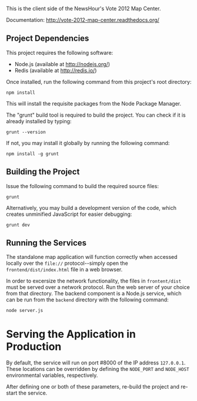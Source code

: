 This is the client side of the NewsHour's Vote 2012 Map Center.

Documentation: http://vote-2012-map-center.readthedocs.org/

## Project Dependencies

This project requires the following software:

* Node.js (available at http://nodejs.org/)
* Redis (available at http://redis.io/)

Once installed, run the following command from this project's root directory:

    npm install

This will install the requisite packages from the Node Package Manager.

The "grunt" build tool is required to build the project. You can check if it is
already installed by typing:

    grunt --version

If not, you may install it globally by running the following command:

    npm install -g grunt

## Building the Project

Issue the following command to build the required source files:

    grunt

Alternatively, you may build a development version of the code, which creates
unminified JavaScript for easier debugging:

    grunt dev

## Running the Services

The standalone map application will function correctly when accessed locally
over the `file://` protocol--simply open the `frontend/dist/index.html` file in
a web browser.

In order to excersize the network functionality, the files in `frontent/dist`
must be served over a network protocol. Run the web server of your choice from
that directory. The backend component is a Node.js service, which can be run
from the `backend` directory with the following command:

    node server.js

# Serving the Application in Production

By default, the service will run on port #8000 of the IP address `127.0.0.1`.
These locations can be overridden by defining the `NODE_PORT` and `NODE_HOST`
environmental variables, respectively.

After defining one or both of these parameters, re-build the project and
re-start the service.
